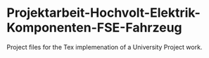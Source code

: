 # Projektarbeit-Hochvolt-Elektrik-Komponenten-FSE-Fahrzeug
Project files for the Tex implemenation of a University Project work.
